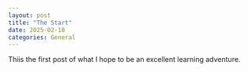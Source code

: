 ```yaml
---
layout: post
title: "The Start"
date: 2025-02-18
categories: General
---
```


Thiis the first post of what I hope to be an excellent learning adventure.

